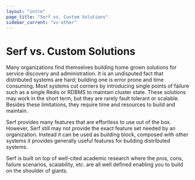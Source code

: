 ```yaml
---
layout: "intro"
page_title: "Serf vs. Custom Solutions"
sidebar_current: "vs-other"
---
```


# Serf vs. Custom Solutions

Many organizations find themselves building home grown solutions
for service discovery and administration. It is an undisputed fact that
distributed systems are hard; building one is error prone and time consuming.
Most systems cut corners by introducing single points of failure such
as a single Redis or RDBMS to maintain cluster state. These solutions may work in the short term,
but they are rarely fault tolerant or scalable. Besides these limitations,
they require time and resources to build and maintain.

Serf provides many features that are effortless to use out of the box.
However, Serf still may not provide the exact feature set needed by an organization.
Instead it can be used as building block, composed with other systems it provides generally
useful features for building distributed systems.

Serf is built on top of well-cited academic research where the pros, cons,
failure scenarios, scalability, etc. are all well defined enabling you to
build on the shoulder of giants.

